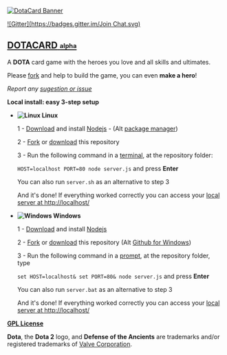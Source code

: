 [1]: http://dotacard.herokuapp.com

[2]: https://github.com/rafaelcastrocouto/dotacard/fork

[3]: https://github.com/rafaelcastrocouto/dotacard/archive/gh-pages.zip

[![DotaCard Banner](http://rafaelcastrocouto.github.io/dotacard/img/banner.jpg)][1]

[![Gitter](https://badges.gitter.im/Join Chat.svg)](https://gitter.im/rafaelcastrocouto/dotacard?utm_source=badge&utm_medium=badge&utm_campaign=pr-badge&utm_content=badge)

[<h2>**DOTACARD** <sub><sup>alpha</sup></sub></h2>][1]

A **DOTA** card game with the heroes you love and all skills and ultimates.

Please [fork][2] and help to build the game, you can even **make a hero**!

*Report any [sugestion or issue](https://github.com/rafaelcastrocouto/dotacard/issues)*

**Local install: easy 3-step setup**

 * **![Linux](https://sites.google.com/site/rafaelcastrocouto/download/linux.png "Linux") Linux**

    1 - [Download](http://nodejs.org/download/) and install [Nodejs](http://nodejs.org/) - (Alt [package manager](https://github.com/joyent/node/wiki/Installing-Node.js-via-package-manager))

    2 - [Fork][2] or [download][3] this repository

    3 - Run the following command in a [terminal](https://help.ubuntu.com/community/UsingTheTerminal), at the repository folder:

    `HOST=localhost PORT=80 node server.js` and press **Enter**

    You can also run `server.sh` as an alternative to step 3

    And it's done! If everything worked correctly you can access your [local server at http://localhost/](http://localhost/)



 * **![Windows](https://sites.google.com/site/rafaelcastrocouto/download/win.png "Windows") Windows**

    1 - [Download](http://nodejs.org/download/) and install [Nodejs](http://nodejs.org/)

    2 - [Fork][2] or [download][3] this repository (Alt [Github for Windows](https://windows.github.com/))

    3 - Run the following command in a [prompt](http://windows.microsoft.com/en-us/windows-vista/open-a-command-prompt-window), at the repository folder, type

    `set HOST=localhost& set PORT=80& node server.js` and press **Enter**

    You can also run `server.bat` as an alternative to step 3

    And it's done! If everything worked correctly you can access your [local server at http://localhost/](http://localhost/)


__[GPL License](http://opensource.org/licenses/gpl-3.0.html)__

**Dota**, the **Dota 2** logo, and **Defense of the Ancients** are trademarks and/or registered trademarks of [Valve Corporation](http://www.valvesoftware.com/).
